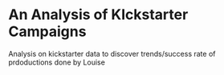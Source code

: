 # An Analysis of KIckstarter Campaigns
Analysis on kickstarter data to discover trends/success rate of prdoductions done by Louise
